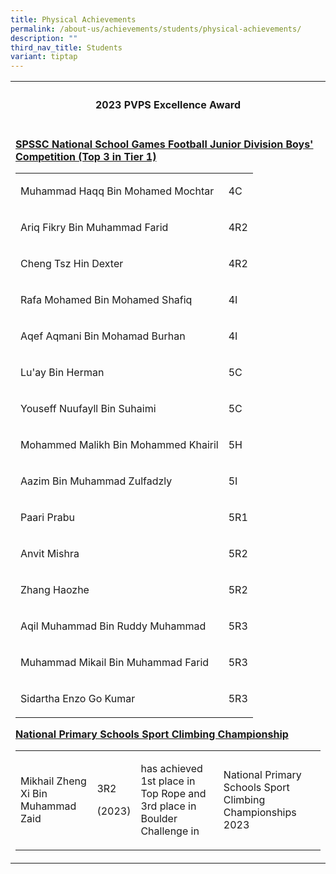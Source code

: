 ```yaml
---
title: Physical Achievements
permalink: /about-us/achievements/students/physical-achievements/
description: ""
third_nav_title: Students
variant: tiptap
---
```

<table style="minWidth: 25px">
<colgroup>
<col>
</colgroup>
<tbody>
<tr>
<th rowspan="1" colspan="1">
<h4><strong>2023 PVPS Excellence Award</strong></h4>
</th>
</tr>
<tr>
<td rowspan="1" colspan="1">
<p><strong><u>SPSSC National School Games Football Junior Division Boys' Competition (Top 3 in Tier 1)</u></strong>
</p>
<p></p>
<table style="minWidth: 50px">
<colgroup>
<col>
<col>
</colgroup>
<tbody>
<tr>
<td rowspan="1" colspan="1">
<p>Muhammad Haqq Bin Mohamed Mochtar</p>
</td>
<td rowspan="1" colspan="1">
<p>4C</p>
</td>
</tr>
<tr>
<td rowspan="1" colspan="1">
<p>Ariq Fikry Bin Muhammad Farid</p>
</td>
<td rowspan="1" colspan="1">
<p>4R2</p>
</td>
</tr>
<tr>
<td rowspan="1" colspan="1">
<p>Cheng Tsz Hin Dexter</p>
</td>
<td rowspan="1" colspan="1">
<p>4R2</p>
</td>
</tr>
<tr>
<td rowspan="1" colspan="1">
<p>Rafa Mohamed Bin Mohamed Shafiq</p>
</td>
<td rowspan="1" colspan="1">
<p>4I</p>
</td>
</tr>
<tr>
<td rowspan="1" colspan="1">
<p>Aqef Aqmani Bin Mohamad Burhan</p>
</td>
<td rowspan="1" colspan="1">
<p>4I</p>
</td>
</tr>
<tr>
<td rowspan="1" colspan="1">
<p>Lu'ay Bin Herman</p>
</td>
<td rowspan="1" colspan="1">
<p>5C</p>
</td>
</tr>
<tr>
<td rowspan="1" colspan="1">
<p>Youseff Nuufayll Bin Suhaimi</p>
</td>
<td rowspan="1" colspan="1">
<p>5C</p>
</td>
</tr>
<tr>
<td rowspan="1" colspan="1">
<p>Mohammed Malikh Bin Mohammed Khairil</p>
</td>
<td rowspan="1" colspan="1">
<p>5H</p>
</td>
</tr>
<tr>
<td rowspan="1" colspan="1">
<p>Aazim Bin Muhammad Zulfadzly</p>
</td>
<td rowspan="1" colspan="1">
<p>5I</p>
</td>
</tr>
<tr>
<td rowspan="1" colspan="1">
<p>Paari Prabu</p>
</td>
<td rowspan="1" colspan="1">
<p>5R1</p>
</td>
</tr>
<tr>
<td rowspan="1" colspan="1">
<p>Anvit Mishra</p>
</td>
<td rowspan="1" colspan="1">
<p>5R2</p>
</td>
</tr>
<tr>
<td rowspan="1" colspan="1">
<p>Zhang Haozhe</p>
</td>
<td rowspan="1" colspan="1">
<p>5R2</p>
</td>
</tr>
<tr>
<td rowspan="1" colspan="1">
<p>Aqil Muhammad Bin Ruddy Muhammad</p>
</td>
<td rowspan="1" colspan="1">
<p>5R3</p>
</td>
</tr>
<tr>
<td rowspan="1" colspan="1">
<p>Muhammad Mikail Bin Muhammad Farid</p>
</td>
<td rowspan="1" colspan="1">
<p>5R3</p>
</td>
</tr>
<tr>
<td rowspan="1" colspan="1">
<p>Sidartha Enzo Go Kumar</p>
</td>
<td rowspan="1" colspan="1">
<p>5R3</p>
</td>
</tr>
</tbody>
</table>
<p><strong><u>National Primary Schools Sport Climbing Championship</u></strong>
</p>
<table style="minWidth: 100px">
<colgroup>
<col>
<col>
<col>
<col>
</colgroup>
<tbody>
<tr>
<td rowspan="1" colspan="1">
<p>Mikhail Zheng Xi Bin Muhammad Zaid&nbsp;&nbsp;</p>
</td>
<td rowspan="1" colspan="1">
<p>3R2</p>
<p>(2023)</p>
</td>
<td rowspan="1" colspan="1">
<p>has achieved 1st place in Top Rope and 3rd place in Boulder Challenge
in</p>
</td>
<td rowspan="1" colspan="1">
<p>National Primary Schools Sport Climbing Championships 2023</p>
</td>
</tr>
</tbody>
</table>
</td>
</tr>
</tbody>
</table>
<p></p>